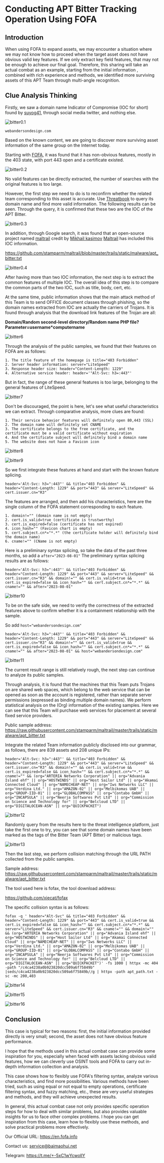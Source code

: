 # Conducting APT Bitter Tracking Operation Using FOFA

## Introduction

When using FOFA to expand assets, we may encounter a situation where we may not know how to proceed when the target asset does not have obvious valid key features. If we only extract key field features, that may not be enough to achieve our final goal. Therefore, this sharing will take an actual combat as an example, starting from the initial information , combined with rich experience and methods, we identified more surviving assets of this APT Team through multi-angle recognition.

## Clue Analysis Thinking

Firstly, we saw a domain name Indicator of Compromise (IOC for short) found by [suyog41](https://twitter.com/suyog41/status/1717061493068640648), 
 through social media twitter, and nothing else.

![bitter0.1](../Storage/bitter0.1.png)

```
webandersondesign.com
```

Based on the known content, we are going to discover more surviving asset information of the same group on the Internet today.

Starting with [FOFA](https://en.fofa.info), it was found that it has non-obvious features, mostly in the 403 state, with port 443 open and a certificate existed.

![bitter0.2](../Storage/bitter0.2.png)

No valid features can be directly extracted, the number of searches with the original features is too large.

However, the first step we need to do is to reconfirm whether the related team corresponding to this asset is accurate. Use [Threatbook](https://threatbook.io/) to query its domain name and find more valid information. The following results can be seen. Through the query, it is confirmed that these two are the IOC of the APT Bitter.

![bitter0.3](../Storage/bitter0.3.png)

In addition, through Google search, it was found that an open-source project named [maltrail](https://github.com/stamparm/maltrail) credit by [Mikhail kasimov](https://twitter.com/500mk500) [Maltrail](https://twitter.com/maltrail) has included this IOC information.

https://github.com/stamparm/maltrail/blob/master/trails/static/malware/apt_bitter.txt

![bitter0.4](../Storage/bitter0.4.png)

After having more than two IOC information, the next step is to extract the common features of multiple IOC. The overall idea of this step is to compare the common parts of the two IOC, such as title, body, cert, etc.

At the same time, public information shows that the main attack method of this Team is to send OFFICE document classes through phishing, so the domain names extracted from IOC are actually the carriers of Trojans. It is found through analysis that the download link features of the Trojan are all:

**Domain/Random second-level directory/Random name PHP file? Parameter=username*computername**

![bitter6](../Storage/bitter6.png)

Through the analysis of the public samples, we found that their features on FOFA are as follows:

```
1. The title feature of the homepage is title="403 Forbidden"
2. Server header information: server="LiteSpeed"
3. Response header size: header="Content-Length: 1229"
4. Alternative service header: header='"Alt-Svc: h3=:443"'
```

But in fact, the range of these general features is too large, belonging to the general features of LiteSpeed.

![bitter7](../Storage/bitter7.png)

Don't be discouraged, the point is here, let's see what useful characteristics we can extract. Through comparative analysis, more clues are found:

```
1. Their service behavior features will definitely open 80,443 (SSL)
2. The domain name will definitely set CNAME
3. The certificate belongs to the free certificate, and the certificate must be a valid certificate without expiration
4. And the certificate subject will definitely bind a domain name
5. The website does not have a Favicon icon
```

![bitter8](../Storage/bitter8.png)

![bitter9](../Storage/bitter9.png)

So we first integrate these features at hand and start with the known feature splicing.

```
header='Alt-Svc: h3=":443"' && title="403 Forbidden" && header="Content-Length: 1229" && port="443" && server="LiteSpeed" && cert.issuer.cn="R3"
```

The features are arranged, and then add his characteristics, here are the single column of the FOFA statement corresponding to each feature.

```
1. domain!="" (domain name is not empty)
2. cert.is_valid=true (certificate is trustworthy)
3. cert.is_expired=false (certificate has not expired)
4. icon_hash="" (Favicon chart is empty)
5. cert.subject.cn*="*.*" (the certificate holder will definitely bind the domain name)
6. cname!="" (CName is not empty)
```

Here is a preliminary syntax splicing, so take the data of the past three months, so add a `after="2023-08-01"`
The preliminary syntax splicing results are as follows:

```
header='Alt-Svc: h3=":443"' && title="403 Forbidden" && header="Content-Length: 1229" && port="443" && server="LiteSpeed" && cert.issuer.cn="R3" && domain!="" && cert.is_valid=true && cert.is_expired=false && icon_hash="" && cert.subject.cn*="*.*" && cname!="" && after="2023-08-01"
```

![bitter10](../Storage/bitter10.png)

To be on the safe side, we need to verify the correctness of the extracted features above to confirm whether it is a containment relationship with the sample.

So add `host="webandersondesign.com"`

```
header='Alt-Svc: h3=":443"' && title="403 Forbidden" && header="Content-Length: 1229" && port="443" && server="LiteSpeed" && cert.issuer.cn="R3" && domain!="" && cert.is_valid=true && cert.is_expired=false && icon_hash="" && cert.subject.cn*="*.*" && cname!="" && after="2023-08-01" && host="webandersondesign.com"
```

![bitter11](../Storage/bitter11.png)

The current result range is still relatively rough, the next step can continue to analyze its public samples.

Through analysis, it is found that the machines that this Team puts Trojans on are shared web spaces, which belong to the web service that can be opened as soon as the account is registered, rather than separate server permissions (expressed as binding multiple domain names). We perform statistical analysis on the (Org) information of the existing samples. Here we can see that this Team will purchase web services for placement at several fixed service providers.

Public sample address:
https://raw.githubusercontent.com/stamparm/maltrail/master/trails/static/malware/apt_bitter.txt

Integrate the related Team information publicly disclosed into our grammar, as follows, there are 839 assets and 208 unique IPs:

```
header='Alt-Svc: h3=":443"' && title="403 Forbidden" && header="Content-Length: 1229" && port="443" && server="LiteSpeed" && cert.issuer.cn="R3" && domain!="" && cert.is_valid=true && cert.is_expired=false && icon_hash="" && cert.subject.cn*="*.*" && cname!="" && (org="ARTERIA Networks Corporation" || org="Advania Island ehf" || org="HOSTWINDS" || org="Host Sailor Ltd" || org="Akamai Connected Cloud" || org="NAMECHEAP-NET" || org="Iws Networks LLC" || org="Verdina Ltd." || org="AMAZON-02" || org="Melbikomas UAB" || org="GROUP-IID-01" || org="GLOBALCOMPASS" || org="Contabo GmbH" || org="INCAPSULA" || org="Neerja Softwares Pvt Ltd" || org="Commission on Science and Technology for" || org="Belcloud LTD" || org="DIGITALOCEAN-ASN" || org="QUICKPACKET")
```

![bitter12](../Storage/bitter12.png)

Randomly query from the results here to the threat intelligence platform, just take the first one to try, you can see that some domain names have been marked as the tags of the Bitter Team (APT Bitter) or malicious tags.

![bitter13](../Storage/bitter13.png)

Then the last step, we perform collision matching through the URL PATH collected from the public samples.

Sample address:
https://raw.githubusercontent.com/stamparm/maltrail/master/trails/static/malware/apt_bitter.txt

The tool used here is fofax, the tool download address:

https://github.com/xiecat/fofax

The specific collision syntax is as follows:

```
fofax -q ' header="Alt-Svc" && title="403 Forbidden" && header="Content-Length: 1229" && port="443" && cert.is_valid=true && cert.is_expired=false && icon_hash="" && cert.subject.cn*="*.*" && server="LiteSpeed" && cert.issuer.cn="R3" && cname!="" && domain!="" && (org="ARTERIA Networks Corporation" || org="Advania Island ehf" || org="HOSTWINDS" || org="Host Sailor Ltd" || org="Akamai Connected Cloud" || org="NAMECHEAP-NET" || org="Iws Networks LLC" || org="Verdina Ltd." || org="AMAZON-02" || org="Melbikomas UAB" || org="GROUP-IID-01" || org="GLOBALCOMPASS" || org="Contabo GmbH" || org="INCAPSULA" || org="Neerja Softwares Pvt Ltd" || org="Commission on Science and Technology for" || org="Belcloud LTD" || org="DIGITALOCEAN-ASN" || org="QUICKPACKET")' -fs 1000 | httpx -mc 404 -path "/c4ca4238a0b923820dcc509a6f75849b" |seds/c4ca4238a0b923820dcc509a6f75849b//g | httpx -path apt_path.txt -sc -mc 200,403
```

![bitter14](../Storage/bitter14.png)

![bitter15](../Storage/bitter15.png)

![bitter16](../Storage/bitter16.png)

## Conclusion

This case is typical for two reasons: first, the initial information provided directly is very small; second, the asset does not have obvious feature performance.

I hope that the methods used in this actual combat case can provide some inspiration for you, especially when faced with assets lacking obvious valid features, how we can cleverly use OSINT tools and FOFA to carry out in-depth information collection and analysis.

This case shows how to flexibly use FOFA's filtering syntax, analyze various characteristics, and find more possibilities. Various methods have been tried, such as using equal or not equal to empty operations, certificate filtering syntax, and fuzzy matching, etc., these are very useful strategies and methods, and they will achieve unexpected results.

In general, this actual combat case not only provides specific operation steps for how to deal with similar problems, but also provides valuable insights for us to face other complex problems. I hope you can get inspiration from this case, learn how to flexibly use these methods, and solve practical problems more effectively.

Our Official URL: https://en.fofa.info

Contact us: service@baimaohui.net

Telegram: https://t.me/+-5xC1wYcwollY

